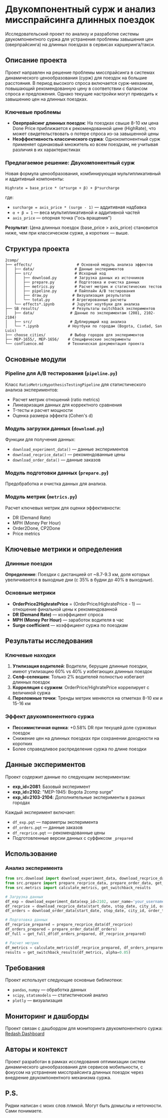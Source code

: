 # Двукомпонентный сурж и анализ мисспрайсинга длинных поездок

Исследовательский проект по анализу и разработке системы двукомпонентного суржа для устранения проблемы завышения цен (оверпрайсинга) на длинных поездках в сервисах каршеринга/такси.

## Описание проекта

Проект направлен на решение проблемы мисспрайсинга в системах динамического ценообразования (сурж) для поездок на большие расстояния. В период высокого спроса включается сурж-механизм, повышающий рекомендованную цену в соответствии с балансом спроса и предложения. Однако текущие настройки могут приводить к завышению цен на длинных поездках.

### Ключевые проблемы
- **Оверпрайсинг длинных поездок**: На поездках свыше 8-10 км цена Done Price приближается к рекомендованной цене (HighRate), что может свидетельствовать о потере спроса из-за завышенной цены
- **Неэффективность классического суржа**: Однокомпонентный сурж применяет одинаковый множитель ко всем поездкам, не учитывая различия в их характеристиках

### Предлагаемое решение: Двукомпонентный сурж

Новая формула ценообразования, комбинирующая мультипликативный и аддитивный компоненты:

```
Highrate = base_price * (α*surge + β) + β*surcharge
```

где:
- `surcharge = axis_price * (surge - 1)` — аддитивная надбавка
- `α + β = 1` — веса мультипликативной и аддитивной частей
- `axis_price` — опорная точка ("ось вращения")

**Результат**: Цена длинных поездок (base_price > axis_price) становится ниже, чем при классическом сурже, а коротких — выше.

## Структура проекта

```
2comp/
├── effects/                    # Основной модуль анализа эффектов
│   ├── data/                  # Данные экспериментов
│   ├── src/                   # Исходный код
│   │   ├── download.py        # Загрузка данных из источников
│   │   ├── prepare.py         # Подготовка и очистка данных
│   │   ├── metrics.py         # Расчет метрик и статистических тестов
│   │   ├── pipeline.py        # Пайплайн A/B тестирования
│   │   ├── draw.py           # Визуализация результатов
│   │   └── total.py          # Агрегированные расчеты
│   └── effects*.ipynb        # Jupyter ноутбуки для анализа
├── SB results/               # Результаты switchback экспериментов
│   ├── data/                # Данные по экспериментам (2081, 2102-2104)
│   ├── src/                 # Дублирующий код анализа
│   └── *.ipynb             # Ноутбуки по городам (Bogota, Ciudad, San Luis)
├── choose_cities/           # Выбор городов для экспериментов
├── MEP-1655/, MEP-1656/    # Специфические эксперименты
└── confluence.md           # Техническая документация проекта
```

## Основные модули

### Pipeline для A/B тестирования (`pipeline.py`)
Класс `RatioMetricHypothesisTestingPipeline` для статистического анализа экспериментов:
- Расчет метрик отношений (ratio metrics)
- Линеаризация данных для корректного сравнения
- T-тесты и расчет мощности
- Оценка размера эффекта (Cohen's d)

### Модуль загрузки данных (`download.py`)
Функции для получения данных:
- `download_experiment_data()` — данные экспериментов
- `download_recprice_data()` — рекомендованные цены
- `download_order_data()` — данные заказов

### Модуль подготовки данных (`prepare.py`)
Предобработка и очистка данных для анализа.

### Модуль метрик (`metrics.py`)
Расчет ключевых метрик для оценки эффективности:
- DR (Demand Rate)
- MPH (Money Per Hour) 
- Order2Done, CP2Done
- Price metrics

## Ключевые метрики и определения

### Длинные поездки
**Определение**: Поездки с дистанцией от ~8.7-9.3 км, доля которых увеличивается в выходные дни (с 35% в будни до 40% в выходные).

### Основные метрики
- **OrderPrice2HighratePrice** = (OrderPrice/HighratePrice - 1) — отношение финальной цены к рекомендованной
- **DR (Demand Rate)** — коэффициент спроса  
- **MPH (Money Per Hour)** — заработок водителя в час
- **Surge coefficient** — коэффициент суржа по поездкам

## Результаты исследования

### Ключевые находки
1. **Утилизация водителей**: Водители, берущие длинные поездки, имеют утилизацию 60% vs 40% у избегающих длинных поездок
2. **Селф-селекшен**: Только 2% водителей полностью избегают длинных поездок
3. **Корреляция с суржем**: OrderPrice/HighratePrice коррелирует с величиной суржа
4. **Переломные точки**: Тренды метрик меняются на отметках 8-10 км и 15-16 км

### Эффект двукомпонентного суржа
- **Пессимистичная оценка**: +0.58% DR при текущей доле суржовых поездок
- Снижение цен на длинных поездках при сохранении доходности на коротких
- Более справедливое распределение суржа по длине поездки

## Данные экспериментов

Проект содержит данные по следующим экспериментам:
- **exp_id=2081**: Базовый эксперимент
- **exp_id=2102**: "MEP-1945: Bogota 2comp surge" 
- **exp_id=2103-2104**: Дополнительные эксперименты в разных городах

Каждый эксперимент включает:
- `df_exp.pqt` — параметры эксперимента
- `df_orders.pqt` — данные заказов  
- `df_recprice.pqt` — рекомендованные цены
- Подготовленные версии данных с суффиксом `_prepared`

## Использование

### Анализ эксперимента
```python
from src.download import download_experiment_data, download_recprice_data, download_order_data
from src.prepare import prepare_recprice_data, prepare_order_data, get_full_df
from src.metrics import calculate_metrics, get_switchback_results

# Загрузка данных
df_exp = download_experiment_data(exp_id=2102, user_name='your_username')
df_recprice = download_recprice_data(start_date, stop_date, city_id, order_type, user_name)
df_orders = download_order_data(start_date, stop_date, city_id, order_type, user_name)

# Подготовка данных
df_recprice_prepared = prepare_recprice_data(df_recprice)
df_orders_prepared = prepare_order_data(df_orders)
df_full = get_full_df(df_orders_prepared, df_recprice_prepared)

# Расчет метрик
df_metrics = calculate_metrics(df_recprice_prepared, df_orders_prepared, df_full)
results = get_switchback_results(df_metrics, alpha=0.05)
```

## Требования

Проект использует следующие основные библиотеки:
- `pandas`, `numpy` — обработка данных
- `scipy`, `statsmodels` — статистический анализ  
- `plotly` — визуализация

## Мониторинг и дашборды

Проект связан с дашбордом для мониторинга двукомпонентного суржа:
[Redash Dashboard](https://redash-analytics.dwh.console3.com/public/dashboards/s8CcPyQZERAqEfoTBHInYJWcyvzZyPr0zDNJnR1P?org_slug=default)

## Авторы и контекст

Проект разработан в рамках исследования оптимизации систем динамического ценообразования для сервисов мобильности, с фокусом на устранение мисспрайсинга длинных поездок через внедрение двукомпонентного механизма суржа. 

## P.S.
Ридми написан с моих слов ллмкой. Могут быть домыслы и неточности. Сами понимаете.